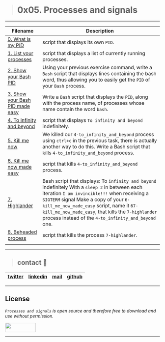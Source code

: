 > # 0x05. Processes and signals
---
| **Filename** | **Description** |
|---|---|
| [0. What is my PID](./0-what-is-my-pid) | script that displays its own `PID`.  |
| [1. List your processes](./1-list_your_processes) | script that displays a list of currently running processes.  |
| [2. Show your Bash PID](./2-show_your_bash_pid) | Using your previous exercise command, write a `Bash` script that displays lines containing the bash word, thus allowing you to easily get the `PID` of your `Bash` process.  |
| [3. Show your Bash PID made easy](./3-show_your_bash_pid_made_easy) | Write a `Bash` script that displays the `PID`, along with the process name, of processes whose name contain the word `bash`.  |
| [4. To infinity and beyond](./4-to_infinity_and_beyond) | script that displays `To infinity and beyond` indefinitely.  |
| [5. Kill me now](./5-kill_me_now) | We killed our `4-to_infinity_and_beyond` process using `ctrl+c` in the previous task, there is actually another way to do this. Write a Bash script that kills `4-to_infinity_and_beyond` process.  |
| [6. Kill me now made easy](./6-kill_me_now_made_easy) | script that kills `4-to_infinity_and_beyond` process.  |
| [7. Highlander](./7-highlander) | Bash script that displays: To `infinity and beyond` indefinitely With a `sleep 2` in between each iteration `I am invincible!!!` when receiving a `SIGTERM` signal Make a copy of your `6-kill_me_now_made_easy` script, name it `67-kill_me_now_made_easy`, that kills the `7-highlander` process instead of the `4-to_infinity_and_beyond` one.  |
| [8. Beheaded process](./8-beheaded_process) | script that kills the process `7-highlander`.  |
|   |   |

---
> ## contact 💬

| [twitter](https://twitter.com/RICARDO1470) | [linkedin](https://www.linkedin.com/in/ricardo-alfonso-camayo/) | [mail](1466@holbertonschool.com) | [github](https://github.com/ricardo1470/README/blob/master/README.md) |
|---|---|---|---|

---

## License
*`Processes and signals` is open source and therefore free to download and use without permission.*

<a href="url"><img src="https://www.holbertonschool.com/holberton-logo.png" align="middle" width="100" height="30"></a>

---

